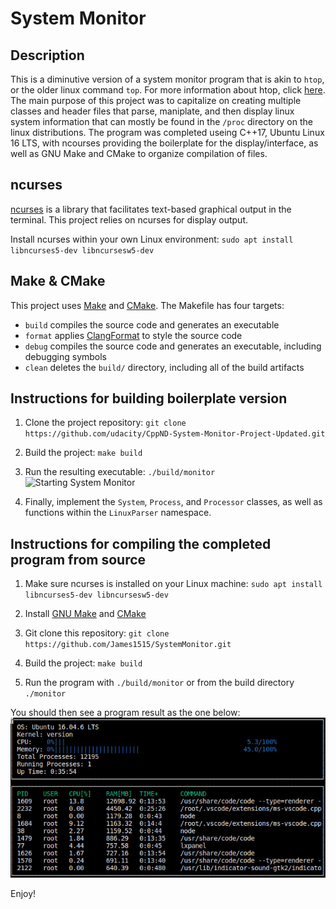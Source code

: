 # System Monitor

## Description
This is a diminutive version of a system monitor program that is akin to `htop`, or the older linux command `top`. For more information about htop, click [here](https://en.wikipedia.org/wiki/Htop). The main purpose of this project was to capitalize on creating multiple classes and header files that parse, maniplate, and then display linux system information that can mostly be found in the `/proc` directory on the linux distributions. The program was completed useing C++17, Ubuntu Linux 16 LTS, with ncourses providing the boilerplate for the display/interface, as well as GNU Make and CMake to organize compilation of files.

## ncurses
[ncurses](https://www.gnu.org/software/ncurses/) is a library that facilitates text-based graphical output in the terminal. This project relies on ncurses for display output.

Install ncurses within your own Linux environment: `sudo apt install libncurses5-dev libncursesw5-dev`

## Make & CMake
This project uses [Make](https://www.gnu.org/software/make/) and [CMake](https://cmake.org). 
The Makefile has four targets:
* `build` compiles the source code and generates an executable
* `format` applies [ClangFormat](https://clang.llvm.org/docs/ClangFormat.html) to style the source code
* `debug` compiles the source code and generates an executable, including debugging symbols
* `clean` deletes the `build/` directory, including all of the build artifacts

## Instructions for building boilerplate version

1. Clone the project repository: `git clone https://github.com/udacity/CppND-System-Monitor-Project-Updated.git`

2. Build the project: `make build`

3. Run the resulting executable: `./build/monitor`
![Starting System Monitor](images/starting_monitor.png)

4. Finally, implement the `System`, `Process`, and `Processor` classes, as well as functions within the `LinuxParser` namespace.

## Instructions for compiling the completed program from source

1. Make sure ncurses is installed on your Linux machine: `sudo apt install libncurses5-dev libncursesw5-dev`

2. Install [GNU Make](https://www.gnu.org/software/make/) and [CMake](https://cmake.org)

3. Git clone this repository: `git clone https://github.com/James1515/SystemMonitor.git`

4. Build the project: `make build`

5. Run the program with `./build/monitor` or from the build directory `./monitor`

You should then see a program result as the one below:
![Completed System Monitor](images/completedSystemMonitor.png)

Enjoy!
